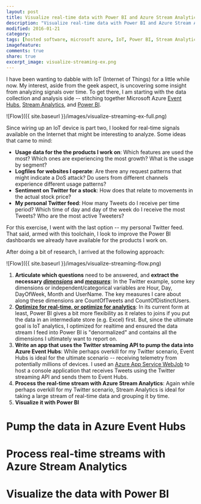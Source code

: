 ```yaml
---
layout: post
title: Visualize real-time data with Power BI and Azure Stream Analytics
description: "Visualize real-time data with Power BI and Azure Stream Analytics"
modified: 2016-01-21
category: 
tags: [hosted software, microsoft azure, IoT, Power BI, Stream Analytics]
imagefeature:
comments: true
share: true
excerpt_image: visualize-streaming-ex.png
---
```

I have been wanting to dabble with IoT (Internet of Things) for a little while now.  My interest, aside from the geek aspect, is uncovering some insight from analyzing signals over time. To get there, I am starting with the data collection and analysis side -- stitching together Microsoft Azure [Event Hubs](https://azure.microsoft.com/en-us/services/event-hubs/), [Stream Analytics](https://azure.microsoft.com/en-us/services/stream-analytics/), and [Power BI](https://powerbi.microsoft.com/en-us/).

![Flow]({{ site.baseurl }}/images/visualize-streaming-ex-full.png)

Since wiring up an IoT device is part two, I looked for real-time signals available on the Internet that might be interesting to analyze.  Some ideas that came to mind:

- **Usage data for the the products I work on**: Which features are used the most? Which ones are experiencing the most growth? What is the usage by segment?
- **Logfiles for websites I operate**: Are there any request patterns that might indicate a DoS attack? Do users from different channels experience different usage patterns?
- **Sentiment on Twitter for a stock**: How does that relate to movements in the actual stock price?
- **My personal Twitter feed**: How many Tweets do I receive per time period? Which time of day and day of the week do I receive the most Tweets? Who are the most active Tweeters?

For this exercise, I went with the last option -- my personal Twitter feed. That said, armed with this toolchain, I look to improve the Power BI dashboards we already have available for the products I work on.

After doing a bit of research, I arrived at the following approach:

![Flow]({{ site.baseurl }}/images/visualize-streaming-flow.png)

1. **Articulate which questions** need to be answered, and **extract the necessary [*dimensions*](https://en.wikipedia.org/wiki/Dimension_(data_warehouse)) and [*measures*](https://en.wikipedia.org/wiki/Measure_(data_warehouse))**: In the Twitter example, some key dimensions or independent/categorical variables are Hour, Day, DayOfWeek, Month and UserName. The key measures I care about along these dimensions are CountOfTweets and CountOfDistinctUsers. 
2. [**Optimize for real-time, or optimize for analytics**](http://stackoverflow.com/questions/30190297/how-to-join-excel-data-with-stream-analytics-data-in-power-bi): In its current form at least, Power BI gives a bit more flexibility as it relates to joins if you put the data in an intermediate store (e.g. Excel) first. But, since the ultimate goal is IoT analytics, I optimized for realtime and ensured the data stream I feed into Power BI is "denormalized" and contains all the dimensions I ultimately want to report on.
3. **Write an app that uses the Twitter streaming API to pump the data into Azure Event Hubs**: While perhaps overkill for my Twitter scenario, Event Hubs is ideal for the ultimate scenario -- receiving telemetry from potentially millions of devices. I used an [Azure App Service WebJob](https://azure.microsoft.com/en-us/documentation/articles/websites-webjobs-resources/) to host a console application that receives Tweets using the Twitter streaming API and sends them to Event Hubs.
4. **Process the real-time stream with Azure Stream Analytics**: Again while perhaps overkill for my Twitter scenario, Stream Analytics is ideal for taking a large stream of real-time data and grouping it by time.
5. **Visualize it with Power BI**

# Pump the data in Azure Event Hubs

# Process real-time streams with Azure Stream Analytics

# Visualize the data with Power BI
